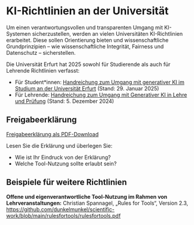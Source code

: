 # KI-Richtlinien an der Universität

Um einen verantwortungsvollen und transparenten Umgang mit KI-Systemen sicherzustellen, werden an vielen Universitäten  KI-Richtlinien erarbeitet. Diese sollen Orientierung bieten und wissenschaftliche  Grundprinzipien – wie wissenschaftliche Integrität, Fairness und Datenschutz – sicherstellen.

Die Universität Erfurt hat 2025 sowohl für Studierende als auch für Lehrende Richtlinien verfasst:
- Für Student*innen: [Handreichung zum Umgang mit generativer KI im Studium an der Universität Erfurt](https://www.uni-erfurt.de/studium/studienservices/digitales-lernen-lehren/generative-ki-im-studium) (Stand: 29. Januar 2025)
- Für Lehrende: [Handreichung zum Umgang mit Generativer KI in Lehre und Prüfung](https://www.uni-erfurt.de/studium/studienservices/digitales-lernen-lehren/generative-ki-in-lehre-und-pruefung) (Stand: 5. Dezember 2024)


## Freigabeerklärung

[Freigabeerklärung als PDF-Download](../resources/Freigabeerklaerung_Muster.pdf)

Lesen Sie die Erklärung und überlegen Sie:
- Wie ist Ihr Eindruck von der Erklärung?
- Welche Tool-Nutzung sollte erlaubt sein?

## Beispiele für weitere Richtlinien

**Offene und eigenverantwortliche Tool-Nutzung im Rahmen von Lehrveranstaltungen:**
Christian Spannagel, „Rules for Tools“, Version 2.3,
https://github.com/dunkelmunkel/scientific-work/blob/main/rulesfortools/rulesfortools.pdf


